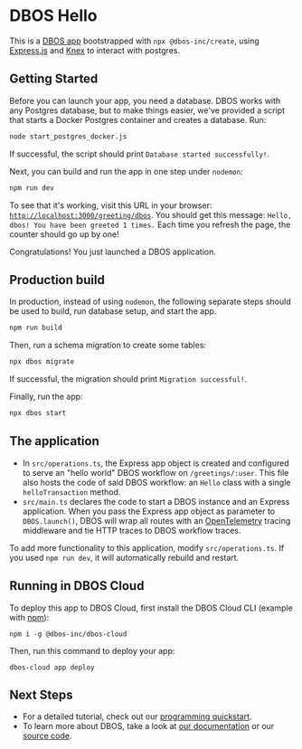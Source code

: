# DBOS Hello

This is a [DBOS app](https://docs.dbos.dev/) bootstrapped with `npx @dbos-inc/create`, using [Express.js](https://expressjs.com/) and [Knex](https://docs.dbos.dev/tutorials/using-knex) to interact with postgres.

## Getting Started

Before you can launch your app, you need a database.
DBOS works with any Postgres database, but to make things easier, we've provided a script that starts a Docker Postgres container and creates a database.
Run:

```bash
node start_postgres_docker.js
```

If successful, the script should print `Database started successfully!`.

Next, you can build and run the app in one step under `nodemon`:

```bash
npm run dev
```

To see that it's working, visit this URL in your browser: [`http://localhost:3000/greeting/dbos`](http://localhost:3000/greeting/dbos).
You should get this message: `Hello, dbos! You have been greeted 1 times.`
Each time you refresh the page, the counter should go up by one!

Congratulations! You just launched a DBOS application.

## Production build

In production, instead of using `nodemon`, the following separate steps should be used to build, run database setup, and start the app.

```bash
npm run build
```

Then, run a schema migration to create some tables:

```bash
npx dbos migrate
```

If successful, the migration should print `Migration successful!`.

Finally, run the app:

```bash
npx dbos start
```

## The application

- In `src/operations.ts`, the Express app object is created and configured to serve an "hello world" DBOS workflow on `/greetings/:user`. This file also hosts the code of said DBOS workflow: an `Hello` class with a single `helloTransaction` method.
- `src/main.ts` declares the code to start a DBOS instance and an Express application. When you pass the Express app object as parameter to `DBOS.launch()`, DBOS will wrap all routes with an [OpenTelemetry](https://opentelemetry.io/) tracing middleware and tie HTTP traces to DBOS workflow traces.

To add more functionality to this application, modify `src/operations.ts`. If you used `npm run dev`, it will automatically rebuild and restart.

## Running in DBOS Cloud

To deploy this app to DBOS Cloud, first install the DBOS Cloud CLI (example with [npm](https://www.npmjs.com/)):

```shell
npm i -g @dbos-inc/dbos-cloud
```

Then, run this command to deploy your app:

```shell
dbos-cloud app deploy
```

## Next Steps

- For a detailed tutorial, check out our [programming quickstart](https://docs.dbos.dev/getting-started/quickstart-programming).
- To learn more about DBOS, take a look at [our documentation](https://docs.dbos.dev/) or our [source code](https://github.com/dbos-inc/dbos-transact).
